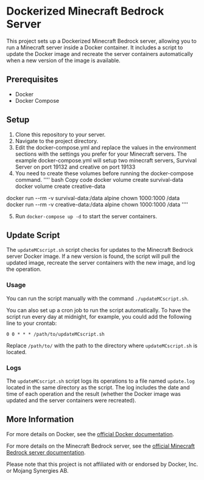 # Dockerized Minecraft Bedrock Server

This project sets up a Dockerized Minecraft Bedrock server, allowing you to run a Minecraft server inside a Docker container. It includes a script to update the Docker image and recreate the server containers automatically when a new version of the image is available.

## Prerequisites

- Docker
- Docker Compose

## Setup

1. Clone this repository to your server.
2. Navigate to the project directory.
3. Edit the docker-compose.yml and replace the values in the environment sections with the settings you prefer for your Minecraft servers. The example docker-compose.yml will setup two minecraft servers, Survival Server on port 19132 and creative on port 19133
4. You need to create these volumes before running the docker-compose command.
''''
bash
Copy code
docker volume create survival-data
docker volume create creative-data

docker run --rm -v survival-data:/data alpine chown 1000:1000 /data
docker run --rm -v creative-data:/data alpine chown 1000:1000 /data
''''

5. Run `docker-compose up -d` to start the server containers.


## Update Script

The `updateMCscript.sh` script checks for updates to the Minecraft Bedrock server Docker image. If a new version is found, the script will pull the updated image, recreate the server containers with the new image, and log the operation.

### Usage

You can run the script manually with the command `./updateMCscript.sh`.

You can also set up a cron job to run the script automatically. To have the script run every day at midnight, for example, you could add the following line to your crontab:

```
0 0 * * * /path/to/updateMCscript.sh
```

Replace `/path/to/` with the path to the directory where `updateMCscript.sh` is located.

### Logs

The `updateMCscript.sh` script logs its operations to a file named `update.log` located in the same directory as the script. The log includes the date and time of each operation and the result (whether the Docker image was updated and the server containers were recreated).

## More Information

For more details on Docker, see the [official Docker documentation](https://docs.docker.com/).

For more details on the Minecraft Bedrock server, see the [official Minecraft Bedrock server documentation](https://minecraft.net/en-us/download/server/bedrock/).

Please note that this project is not affiliated with or endorsed by Docker, Inc. or Mojang Synergies AB.
